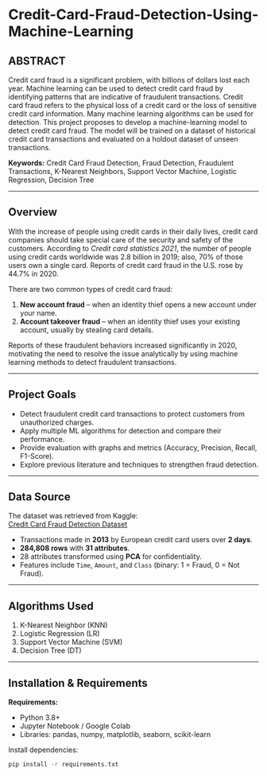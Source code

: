 # Credit-Card-Fraud-Detection-Using-Machine-Learning

## ABSTRACT
Credit card fraud is a significant problem, with billions of dollars lost each year. Machine learning can be used to detect credit card fraud by identifying patterns that are indicative of fraudulent transactions. Credit card fraud refers to the physical loss of a credit card or the loss of sensitive credit card information. Many machine learning algorithms can be used for detection. This project proposes to develop a machine-learning model to detect credit card fraud. The model will be trained on a dataset of historical credit card transactions and evaluated on a holdout dataset of unseen transactions.  

**Keywords:** Credit Card Fraud Detection, Fraud Detection, Fraudulent Transactions, K-Nearest Neighbors, Support Vector Machine, Logistic Regression, Decision Tree  

---

## Overview
With the increase of people using credit cards in their daily lives, credit card companies should take special care of the security and safety of the customers. According to *Credit card statistics 2021*, the number of people using credit cards worldwide was 2.8 billion in 2019; also, 70% of those users own a single card. Reports of credit card fraud in the U.S. rose by 44.7% in 2020.  

There are two common types of credit card fraud:  
1. **New account fraud** – when an identity thief opens a new account under your name.  
2. **Account takeover fraud** – when an identity thief uses your existing account, usually by stealing card details.  

Reports of these fraudulent behaviors increased significantly in 2020, motivating the need to resolve the issue analytically by using machine learning methods to detect fraudulent transactions.  

---

## Project Goals
- Detect fraudulent credit card transactions to protect customers from unauthorized charges.  
- Apply multiple ML algorithms for detection and compare their performance.  
- Provide evaluation with graphs and metrics (Accuracy, Precision, Recall, F1-Score).  
- Explore previous literature and techniques to strengthen fraud detection.  

---

## Data Source
The dataset was retrieved from Kaggle:  
[Credit Card Fraud Detection Dataset](https://www.kaggle.com/datasets/mlg-ulb/creditcardfraud)  

- Transactions made in **2013** by European credit card users over **2 days**.  
- **284,808 rows** with **31 attributes**.  
- 28 attributes transformed using **PCA** for confidentiality.  
- Features include `Time`, `Amount`, and `Class` (binary: 1 = Fraud, 0 = Not Fraud).  

---

## Algorithms Used
1. K-Nearest Neighbor (KNN)  
2. Logistic Regression (LR)  
3. Support Vector Machine (SVM)  
4. Decision Tree (DT)  

---

## Installation & Requirements

**Requirements:**
- Python 3.8+
- Jupyter Notebook / Google Colab
- Libraries: pandas, numpy, matplotlib, seaborn, scikit-learn  

Install dependencies:
```bash
pip install -r requirements.txt
